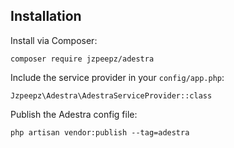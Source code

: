 ## Installation

Install via Composer:

`composer require jzpeepz/adestra`

Include the service provider in your `config/app.php`:

`Jzpeepz\Adestra\AdestraServiceProvider::class`

Publish the Adestra config file:

`php artisan vendor:publish --tag=adestra`